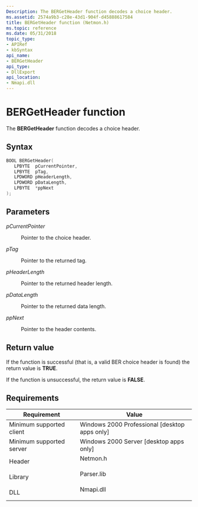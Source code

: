 ```yaml
---
Description: The BERGetHeader function decodes a choice header.
ms.assetid: 2574a9b3-c28e-43d1-904f-d45888617584
title: BERGetHeader function (Netmon.h)
ms.topic: reference
ms.date: 05/31/2018
topic_type: 
- APIRef
- kbSyntax
api_name: 
- BERGetHeader
api_type: 
- DllExport
api_location: 
- Nmapi.dll
---
```


# BERGetHeader function

The **BERGetHeader** function decodes a choice header.

## Syntax


```C++
BOOL BERGetHeader(
   LPBYTE  pCurrentPointer,
   LPBYTE  pTag,
   LPDWORD pHeaderLength,
   LPDWORD pDataLength,
   LPBYTE  *ppNext
);
```



## Parameters

<dl> <dt>

*pCurrentPointer* 
</dt> <dd>

Pointer to the choice header.

</dd> <dt>

*pTag* 
</dt> <dd>

Pointer to the returned tag.

</dd> <dt>

*pHeaderLength* 
</dt> <dd>

Pointer to the returned header length.

</dd> <dt>

*pDataLength* 
</dt> <dd>

Pointer to the returned data length.

</dd> <dt>

*ppNext* 
</dt> <dd>

Pointer to the header contents.

</dd> </dl>

## Return value

If the function is successful (that is, a valid BER choice header is found) the return value is **TRUE**.

If the function is unsuccessful, the return value is **FALSE**.

## Requirements



| Requirement | Value |
|-------------------------------------|---------------------------------------------------------------------------------------|
| Minimum supported client<br/> | Windows 2000 Professional \[desktop apps only\]<br/>                            |
| Minimum supported server<br/> | Windows 2000 Server \[desktop apps only\]<br/>                                  |
| Header<br/>                   | <dl> <dt>Netmon.h</dt> </dl>   |
| Library<br/>                  | <dl> <dt>Parser.lib</dt> </dl> |
| DLL<br/>                      | <dl> <dt>Nmapi.dll</dt> </dl>  |



 

 




